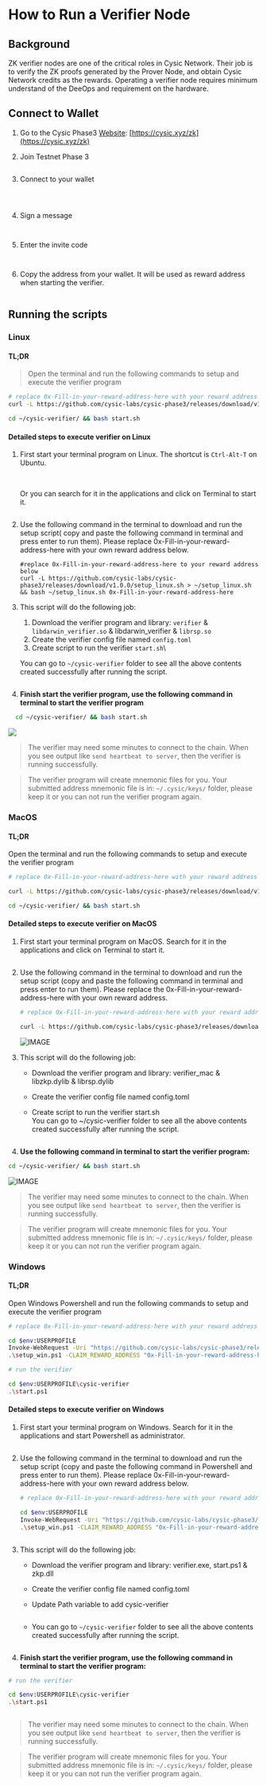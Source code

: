 # How to Run a Verifier Node

## Background

ZK verifier nodes are one of the critical roles in Cysic Network. Their job is to verify the ZK proofs generated by the Prover Node, and obtain Cysic Network credits as the rewards. Operating a verifier node requires minimum understand of the DeeOps and requirement on the hardware.

## Connect to Wallet

1. Go to the Cysic Phase3 [Website](https://testnet-pre.prover.xyz/m): [https://cysic.xyz/zk](https://cysic.xyz/zk)
2.  Join Testnet Phase 3

    <figure><img src=".gitbook/assets/00_cysic_home (2).PNG" alt=""><figcaption></figcaption></figure>
3.  Connect to your wallet

    <figure><img src=".gitbook/assets/01_connect_wallet (2).PNG" alt=""><figcaption></figcaption></figure>

    <figure><img src=".gitbook/assets/02_connect_wallet (3).PNG" alt=""><figcaption></figcaption></figure>

    <figure><img src=".gitbook/assets/03_connect_wallet (1).PNG" alt=""><figcaption></figcaption></figure>
4.  Sign a message

    <figure><img src=".gitbook/assets/04_sign_message (1).PNG" alt=""><figcaption></figcaption></figure>

    <figure><img src=".gitbook/assets/05_sign_message (2).png" alt=""><figcaption></figcaption></figure>
5.  Enter the invite code

    <figure><img src=".gitbook/assets/06_invite_code (1).png" alt=""><figcaption></figcaption></figure>

    <figure><img src=".gitbook/assets/07_invite_code (1).png" alt=""><figcaption></figcaption></figure>
6.  Copy the address from your wallet. It will be used as reward address when starting the verifier.

    <figure><img src=".gitbook/assets/08_invite_code (2).png" alt=""><figcaption></figcaption></figure>

## Running the scripts

### Linux

#### TL;DR

> Open the terminal and run the following commands to setup and execute the verifier program

```bash
# replace 0x-Fill-in-your-reward-address-here with your reward address below
curl -L https://github.com/cysic-labs/cysic-phase3/releases/download/v1.0.0/setup_linux.sh > ~/setup_linux.sh && bash ~/setup_linux.sh 0x-Fill-in-your-reward-address-here

cd ~/cysic-verifier/ && bash start.sh
```

#### Detailed steps to execute verifier on Linux

1.  First start your terminal program on Linux. The shortcut is `Ctrl-Alt-T` on Ubuntu.

    <figure><img src=".gitbook/assets/20_linux.png" alt=""><figcaption></figcaption></figure>

    \
    Or you can search for it in the applications and click on Terminal to start it.

    <figure><img src=".gitbook/assets/21_linux.png" alt=""><figcaption></figcaption></figure>
2.  Use the following command in the terminal to download and run the setup script( copy and paste the following command in terminal and press enter to run them). Please replace 0x-Fill-in-your-reward-address-here with your own reward address below.

    ```
    #replace 0x-Fill-in-your-reward-address-here to your reward address below
    curl -L https://github.com/cysic-labs/cysic-phase3/releases/download/v1.0.0/setup_linux.sh > ~/setup_linux.sh && bash ~/setup_linux.sh 0x-Fill-in-your-reward-address-here
    ```
3.  This script will do the following job:

    1. Download the verifier program and library: `verifier` & `libdarwin_verifier.so` & libdarwin\_verifier & `librsp.so`
    2. Create the verifier config file named `config.toml`
    3. Create script to run the verifier `start.sh`\


    You can go to `~/cysic-verifier` folder to see all the above contents created successfully after running the script.

    <figure><img src=".gitbook/assets/23_linux.png" alt=""><figcaption></figcaption></figure>
4. **Finish start the verifier program, use the following command in terminal to start the verifier program**

```bash
  cd ~/cysic-verifier/ && bash start.sh
```

![](<.gitbook/assets/24_linux (1).png>)

> The verifier may need some minutes to connect to the chain. When you see output like `send heartbeat to server`, then the verifier is running successfully.

> The verifier program will create mnemonic files for you. Your submitted address mnemonic file is in: `~/.cysic/keys/` folder, please keep it or you can not run the verifier program again.

### MacOS

#### TL;DR

Open the terminal and run the following commands to setup and execute the verifier program

```bash
# replace 0x-Fill-in-your-reward-address-here with your reward address below

curl -L https://github.com/cysic-labs/cysic-phase3/releases/download/v1.0.0/setup_mac.sh > ~/setup_mac.sh && bash ~/setup_mac.sh 0x-Fill-in-your-reward-address-here

cd ~/cysic-verifier/ && bash start.sh
```

#### Detailed steps to execute verifier on MacOS

1.  First start your terminal program on MacOS. Search for it in the applications and click on Terminal to start it.

    <figure><img src=".gitbook/assets/25_mac.png" alt=""><figcaption></figcaption></figure>
2.  Use the following command in the terminal to download and run the setup script (copy and paste the following command in terminal and press enter to run them). Please replace the 0x-Fill-in-your-reward-address-here with your own reward address.

    ```bash
    # replace 0x-Fill-in-your-reward-address-here with your reward address

    curl -L https://github.com/cysic-labs/cysic-phase3/releases/download/v1.0.0/setup_mac.sh > ~/setup_mac.sh && bash ~/setup_mac.sh 0x-Fill-in-your-reward-address-here
    ```

    ![IMAGE](.gitbook/assets/26_mac.png)
3. This script will do the following job:
   * Download the verifier program and library: verifier\_mac & libzkp.dylib & librsp.dylib
   * Create the verifier config file named config.toml
   *   Create script to run the verifier start.sh\
       You can go to \~/cysic-verifier folder to see all the above contents created successfully after running the script.

       <figure><img src=".gitbook/assets/27_mac.png" alt=""><figcaption></figcaption></figure>
4. **Use the following command in terminal to start the verifier program:**

```bash
cd ~/cysic-verifier/ && bash start.sh
```

![IMAGE](.gitbook/assets/28_mac.png)

> The verifier may need some minutes to connect to the chain. When you see output like `send heartbeat to server`, then the verifier is running successfully.

> The verifier program will create mnemonic files for you. Your submitted address mnemonic file is in: `~/.cysic/keys/` folder, please keep it or you can not run the verifier program again.

### Windows

#### TL;DR

Open Windows Powershell and run the following commands to setup and execute the verifier program

```bash
# replace 0x-Fill-in-your-reward-address-here with your reward address below

cd $env:USERPROFILE
Invoke-WebRequest -Uri "https://github.com/cysic-labs/cysic-phase3/releases/download/v1.0.0/setup.ps1" -OutFile "setup_win.ps1"
.\setup_win.ps1 -CLAIM_REWARD_ADDRESS "0x-Fill-in-your-reward-address-here"

# run the verifier

cd $env:USERPROFILE\cysic-verifier
.\start.ps1
```

#### Detailed steps to execute verifier on Windows

1.  First start your terminal program on Windows. Search for it in the applications and start Powershell as administrator.

    <figure><img src=".gitbook/assets/30_win.png" alt=""><figcaption></figcaption></figure>
2.  Use the following command in the terminal to download and run the setup script (copy and paste the following command in Powershell and press enter to run them). Please replace 0x-Fill-in-your-reward-address-here with your own reward address below.

    ```bash
    # replace 0x-Fill-in-your-reward-address-here with your reward address below

    cd $env:USERPROFILE
    Invoke-WebRequest -Uri "https://github.com/cysic-labs/cysic-phase3/releases/download/v1.0.0/setup.ps1" -OutFile "setup_win.ps1"
    .\setup_win.ps1 -CLAIM_REWARD_ADDRESS "0x-Fill-in-your-reward-address-here"
    ```

    <figure><img src=".gitbook/assets/31_win.png" alt=""><figcaption></figcaption></figure>
3. This script will do the following job:
   * Download the verifier program and library: verifier.exe, start.ps1 & zkp.dll
   * Create the verifier config file named config.toml
   *   Update Path variable to add cysic-verifier

       <figure><img src=".gitbook/assets/33_win.png" alt=""><figcaption></figcaption></figure>
   *   You can go to `~/cysic-verifier` folder to see all the above contents created successfully after running the script.

       <figure><img src=".gitbook/assets/32_win.png" alt=""><figcaption></figcaption></figure>
4. **Finish start the verifier program, use the following command in terminal to start the verifier program:**

```bash
# run the verifier

cd $env:USERPROFILE\cysic-verifier
.\start.ps1
```

<figure><img src=".gitbook/assets/34_win.png" alt=""><figcaption></figcaption></figure>

> The verifier may need some minutes to connect to the chain. When you see output like `send heartbeat to server`, then the verifier is running successfully.

> The verifier program will create mnemonic files for you. Your submitted address mnemonic file is in: `~/.cysic/keys/` folder, please keep it or you can not run the verifier program again.
